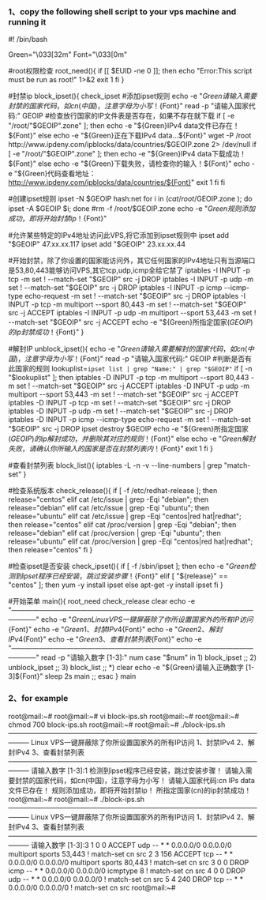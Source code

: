 ### 1、copy the following shell script to your vps machine and running it
#! /bin/bash

Green="\033[32m"
Font="\033[0m"

#root权限检查
root_need(){
    if [[ $EUID -ne 0 ]]; then
        echo "Error:This script must be run as root!" 1>&2
        exit 1
    fi
}

#封禁ip
block_ipset(){
check_ipset
#添加ipset规则
echo -e "${Green}请输入需要封禁的国家代码，如cn(中国)，注意字母为小写！${Font}"
read -p "请输入国家代码:" GEOIP
#检查放行国家的IP文件表是否存在，如果不存在就下载
if [ -e "/root/"$GEOIP".zone" ];
then
  echo -e "${Green}IPv4 data文件已存在！${Font}"
else
  echo -e "${Green}正在下载IPv4 data...${Font}"
  wget -P /root http://www.ipdeny.com/ipblocks/data/countries/$GEOIP.zone 2> /dev/null
  if [ -e "/root/"$GEOIP".zone" ];
  then
    echo -e "${Green}IPv4 data下载成功！${Font}"
  else
    echo -e "${Green}下载失败，请检查你的输入！${Font}"
    echo -e "${Green}代码查看地址：http://www.ipdeny.com/ipblocks/data/countries/${Font}"
    exit 1
  fi
fi

#创建ipset规则
ipset -N $GEOIP hash:net
for i in $(cat /root/$GEOIP.zone ); do ipset -A $GEOIP $i; done
#rm -f /root/$GEOIP.zone
echo -e "${Green}规则添加成功，即将开始封禁ip！${Font}"

#允许某些特定的IPv4地址访问此VPS,将它添加到ipset规则中
ipset add "$GEOIP" 47.xx.xx.117
ipset add "$GEOIP" 23.xx.xx.44

#开始封禁，除了你设置的国家能访问外，其它任何国家的IPv4地址只有当源端口是53,80,443能够访问VPS,其它tcp,udp,icmp全给它禁了
iptables -I INPUT -p tcp -m set ! --match-set "$GEOIP" src -j DROP
iptables -I INPUT -p udp -m set ! --match-set "$GEOIP" src -j DROP
iptables -I INPUT -p icmp --icmp-type echo-request -m set ! --match-set "$GEOIP" src -j DROP
iptables -I INPUT -p tcp -m multiport --sport 80,443 -m set ! --match-set "$GEOIP" src -j ACCEPT
iptables -I INPUT -p udp -m multiport --sport 53,443 -m set ! --match-set "$GEOIP" src -j ACCEPT
echo -e "${Green}所指定国家($GEOIP)的ip封禁成功！${Font}"
}

#解封IP
unblock_ipset(){
echo -e "${Green}请输入需要解封的国家代码，如cn(中国)，注意字母为小写！${Font}"
read -p "请输入国家代码:" GEOIP
#判断是否有此国家的规则
lookuplist=`ipset list | grep "Name:" | grep "$GEOIP"`
    if [ -n "$lookuplist" ]; then
	iptables -D INPUT -p tcp -m multiport --sport 80,443 -m set ! --match-set "$GEOIP" src -j ACCEPT
	iptables -D INPUT -p udp -m multiport --sport 53,443 -m set ! --match-set "$GEOIP" src -j ACCEPT
        iptables -D INPUT -p tcp -m set ! --match-set "$GEOIP" src -j DROP
	iptables -D INPUT -p udp -m set ! --match-set "$GEOIP" src -j DROP
	iptables -D INPUT -p icmp --icmp-type echo-request -m set ! --match-set "$GEOIP" src -j DROP
	ipset destroy $GEOIP
	echo -e "${Green}所指定国家($GEOIP)的ip解封成功，并删除其对应的规则！${Font}"
    else
	echo -e "${Green}解封失败，请确认你所输入的国家是否在封禁列表内！${Font}"
	exit 1
    fi
}

#查看封禁列表
block_list(){
	iptables -L -n -v --line-numbers | grep "match-set"
}

#检查系统版本
check_release(){
    if [ -f /etc/redhat-release ]; then
        release="centos"
    elif cat /etc/issue | grep -Eqi "debian"; then
        release="debian"
    elif cat /etc/issue | grep -Eqi "ubuntu"; then
        release="ubuntu"
    elif cat /etc/issue | grep -Eqi "centos|red hat|redhat"; then
        release="centos"
    elif cat /proc/version | grep -Eqi "debian"; then
        release="debian"
    elif cat /proc/version | grep -Eqi "ubuntu"; then
        release="ubuntu"
    elif cat /proc/version | grep -Eqi "centos|red hat|redhat"; then
        release="centos"
    fi
}

#检查ipset是否安装
check_ipset(){
    if [ -f /sbin/ipset ]; then
        echo -e "${Green}检测到ipset程序已经安装，跳过安装步骤！${Font}"
    elif [ "${release}" == "centos" ]; then
        yum -y install ipset
    else
        apt-get -y install ipset
    fi
}

#开始菜单
main(){
root_need
check_release
clear
echo -e "———————————————————————————————————————"
echo -e "${Green}Linux VPS一键屏蔽除了你所设置国家外的所有IP访问${Font}"
echo -e "${Green}1、封禁IPv4${Font}"
echo -e "${Green}2、解封IPv4${Font}"
echo -e "${Green}3、查看封禁列表${Font}"
echo -e "———————————————————————————————————————"
read -p "请输入数字 [1-3]:" num
case "$num" in
    1)
    block_ipset
    ;;
    2)
    unblock_ipset
    ;;
    3)
    block_list
    ;;
    *)
    clear
    echo -e "${Green}请输入正确数字 [1-3]${Font}"
    sleep 2s
    main
    ;;
    esac
}
main

### 2、for example
root@mail:~# 
root@mail:~# vi block-ips.sh 
root@mail:~# 
root@mail:~# chmod 700 block-ips.sh 
root@mail:~# 
root@mail:~# ./block-ips.sh 
———————————————————————————————————————
Linux VPS一键屏蔽除了你所设置国家外的所有IP访问
1、封禁IPv4
2、解封IPv4
3、查看封禁列表
———————————————————————————————————————
请输入数字 [1-3]:1
检测到ipset程序已经安装，跳过安装步骤！
请输入需要封禁的国家代码，如cn(中国)，注意字母为小写！
请输入国家代码:cn
IPs data文件已存在！
规则添加成功，即将开始封禁ip！
所指定国家(cn)的ip封禁成功！
root@mail:~# 
root@mail:~# ./block-ips.sh 
———————————————————————————————————————
Linux VPS一键屏蔽除了你所设置国家外的所有IP访问
1、封禁IPv4
2、解封IPv4
3、查看封禁列表
———————————————————————————————————————
请输入数字 [1-3]:3
1        0     0 ACCEPT     udp  --  *      *       0.0.0.0/0            0.0.0.0/0            multiport sports 53,443 ! match-set cn src
2        3   156 ACCEPT     tcp  --  *      *       0.0.0.0/0            0.0.0.0/0            multiport sports 80,443 ! match-set cn src
3        0     0 DROP       icmp --  *      *       0.0.0.0/0            0.0.0.0/0            icmptype 8 ! match-set cn src
4        0     0 DROP       udp  --  *      *       0.0.0.0/0            0.0.0.0/0            ! match-set cn src
5        4   240 DROP       tcp  --  *      *       0.0.0.0/0            0.0.0.0/0            ! match-set cn src
root@mail:~# 
